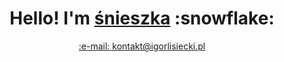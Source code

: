<div align="center">
	<h1>Hello! I'm <a href="https://github.com/li-snieszka">śnieszka</a> :snowflake:</h1>
	<a href="mailto:kontakt@igorlisiecki.pl/">:e-mail: kontakt@igorlisiecki.pl </a>
	<br />
